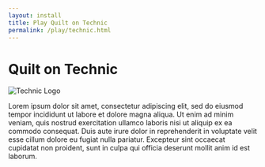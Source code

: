 ```yaml
---
layout: install
title: Play Quilt on Technic
permalink: /play/technic.html
---
```


# Quilt on Technic

<img class="logo fshadow right" alt="Technic Logo" src="/assets/img/launchers/technic.svg" />

Lorem ipsum dolor sit amet, consectetur adipiscing elit, sed do eiusmod tempor
incididunt ut labore et dolore magna aliqua. Ut enim ad minim veniam, quis
nostrud exercitation ullamco laboris nisi ut aliquip ex ea commodo consequat.
Duis aute irure dolor in reprehenderit in voluptate velit esse cillum dolore eu
fugiat nulla pariatur. Excepteur sint occaecat cupidatat non proident, sunt in
culpa qui officia deserunt mollit anim id est laborum.

